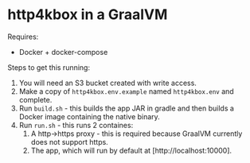 # http4kbox in a GraalVM

Requires:
- Docker + docker-compose

Steps to get this running:
1. You will need an S3 bucket created with write access.
1. Make a copy of `http4kbox.env.example` named `http4kbox.env` and complete.
1. Run `build.sh` - this builds the app JAR in gradle and then builds a Docker image containing the native binary.
1. Run `run.sh` - this runs 2 containes:
    1. A http->https proxy - this is required because GraalVM currently does not support https. 
    2. The app, which will run by default at [http://localhost:10000].